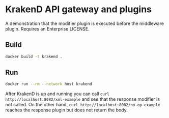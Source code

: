 # KrakenD API gateway and plugins

A demonstration that the modifier plugin is executed before the middleware plugin. Requires an Enterprise LICENSE.

## Build

```bash
docker build -t krakend .
```

## Run

```bash
docker run --rm --network host krakend
```

After KrakenD is up and running you can call `curl http://localhost:8082/xml-example` and see that the response modifier is not called. On the other hand, `curl http://localhost:8082/no-op-example` reaches the response plugin but does not return the body.
